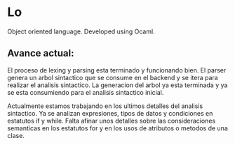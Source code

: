 # Lo
Object oriented language. Developed using Ocaml.

## Avance actual:

El proceso de lexing y parsing esta terminado y funcionando bien. El parser genera un arbol sintactico que se consume en el backend y se itera para realizar el analisis sintactico. La generacion del arbol ya esta terminada y ya se esta consumiendo para el analisis sintactico inicial.

 Actualmente estamos trabajando en los ultimos detalles del analisis sintactico. Ya se analizan expresiones, tipos de datos y condiciones en estatutos if y while. Falta afinar unos detalles sobre las consideraciones semanticas en los estatutos for y en los usos de atributos o metodos de una clase.